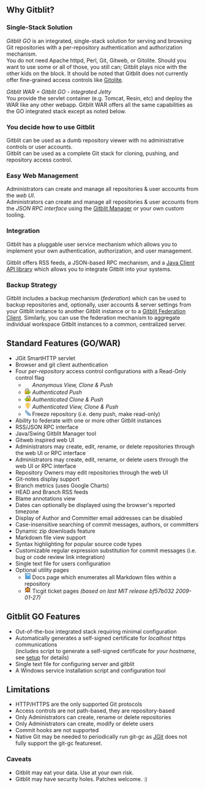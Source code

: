 ## Why Gitblit?

### Single-Stack Solution

*Gitblit GO* is an integrated, single-stack solution for serving and browsing Git repositories with a per-repository authentication and authorization mechanism.  
You do not need Apache httpd, Perl, Git, Gitweb, or Gitolite.  Should you want to use some or all of those, you still can; Gitblit plays nice with the other kids on the block.  It should be noted that Gitblit does not currently offer fine-grained access controls like [Gitolite](http://sitaramc.github.com/gitolite).

*Gitblit WAR = Gitblit GO - integrated Jetty*  
You provide the servlet container (e.g. Tomcat, Resin, etc) and deploy the WAR like any other webapp.  Gitblit WAR offers all the same capabilities as the GO integrated stack except as noted below. 

### You decide how to use Gitblit

Gitblit can be used as a dumb repository viewer with no administrative controls or user accounts.  
Gitblit can be used as a complete Git stack for cloning, pushing, and repository access control.

### Easy Web Management

Administrators can create and manage all repositories & user accounts from the *web UI*.  
Administrators can create and manage all repositories & user accounts from the *JSON RPC interface* using the [Gitblit Manager](http://code.google.com/p/gitblit/downloads/detail?name=%MANAGER%) or your own custom tooling. 

### Integration

Gitblit has a pluggable user service mechanism which allows you to implement your own authentication, authorization, and user management.

Gitblit offers RSS feeds, a JSON-based RPC mechanism, and a [Java Client API library](http://code.google.com/p/gitblit/downloads/detail?name=%API%) which allows you to integrate Gitblit into your systems.

### Backup Strategy

Gitblit includes a backup mechanism (*federation*) which can be used to backup repositories and, optionally, user accounts & server settings from your Gitblit instance to another Gitblit instance or to a [Gitblit Federation Client](http://code.google.com/p/gitblit/downloads/detail?name=%FEDCLIENT%).  Similarly, you can use the federation mechanism to aggregate individual workspace Gitblit instances to a common, centralized server.


## Standard Features (GO/WAR)
- JGit SmartHTTP servlet
- Browser and git client authentication
- Four *per-repository* access control configurations with a Read-Only control flag
    - ![anonymous](blank.png) *Anonymous View, Clone & Push*
    - ![push](lock_go_16x16.png) *Authenticated Push*
    - ![clone](lock_pull_16x16.png) *Authenticated Clone & Push*
    - ![view](shield_16x16.png) *Authenticated View, Clone & Push*
    - ![freeze](cold_16x16.png) Freeze repository (i.e. deny push, make read-only)
- Ability to federate with one or more other Gitblit instances
- RSS/JSON RPC interface
- Java/Swing Gitblit Manager tool 
- Gitweb inspired web UI
- Administrators may create, edit, rename, or delete repositories through the web UI or RPC interface
- Administrators may create, edit, rename, or delete users through the web UI or RPC interface
- Repository Owners may edit repositories through the web UI
- Git-notes display support
- Branch metrics (uses Google Charts)
- HEAD and Branch RSS feeds
- Blame annotations view
- Dates can optionally be displayed using the browser's reported timezone
- Display of Author and Committer email addresses can be disabled
- Case-insensitive searching of commit messages, authors, or committers
- Dynamic zip downloads feature
- Markdown file view support
- Syntax highlighting for popular source code types
- Customizable regular expression substitution for commit messages (i.e. bug or code review link integration)
- Single text file for users configuration
- Optional utility pages
    - ![docs](book_16x16.png) Docs page which enumerates all Markdown files within a repository
    - ![tickets](bug_16x16.png) Ticgit ticket pages *(based on last MIT release bf57b032 2009-01-27)*

## Gitblit GO Features
- Out-of-the-box integrated stack requiring minimal configuration
- Automatically generates a self-signed certificate for *localhost* https communications  
    (includes script to generate a self-signed certificate for *your hostname*, see [setup](/setup.html) for details)
- Single text file for configuring server and gitblit
- A Windows service installation script and configuration tool

## Limitations
- HTTP/HTTPS are the only supported Git protocols
- Access controls are not path-based, they are repository-based
- Only Administrators can create, rename or delete repositories
- Only Administrators can create, modify or delete users
- Commit hooks are not supported
- Native Git may be needed to periodically run git-gc as [JGit][jgit] does not fully support the git-gc featureset.

### Caveats
- Gitblit may eat your data.  Use at your own risk.
- Gitblit may have security holes.  Patches welcome.  :)

[jgit]: http://eclipse.org/jgit "Eclipse JGit Site"